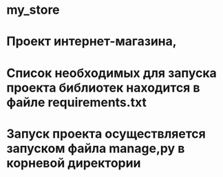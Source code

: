 # my_store

# Проект интернет-магазина,

# Список необходимых для запуска проекта библиотек находится в файле requirements.txt

# Запуск проекта осуществляется запуском файла manage,py в корневой директории
